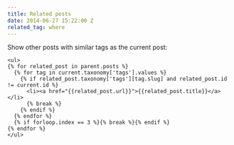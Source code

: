 ```yaml
---
title: Related posts
date: 2014-06-27 15:22:00 Z
related_tag: where
---
```


Show other posts with similar tags as the current post:

```liquid
<ul>
{% for related_post in parent.posts %}
  {% for tag in current.taxonomy['tags'].values %}
    {% if related_post.taxonomy['tags'][tag.slug] and related_post.id != current.id %}
      <li><a href="{{related_post.url}}">{{related_post.title}}</a></li>
      {% break %}
    {% endif %}
  {% endfor %}
  {% if forloop.index == 3 %}{% break %}{% endif %}
{% endfor %}
</ul>
```
